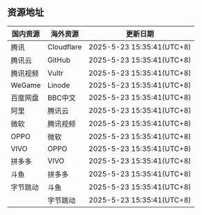 ## 资源地址

| 国内资源   | 海外资源     | 更新日期     |
|------------|--------------|--------------|
| 腾讯       | Cloudflare   | 2025-5-23 15:35:41(UTC+8)   |
| 腾讯云     | GitHub       | 2025-5-23 15:35:41(UTC+8)   |
| 腾讯视频   | Vultr        | 2025-5-23 15:35:41(UTC+8)   |
| WeGame     | Linode       | 2025-5-23 15:35:41(UTC+8)   |
| 百度网盘   | BBC中文      | 2025-5-23 15:35:41(UTC+8)   |
| 阿里       | 腾讯云       | 2025-5-23 15:35:41(UTC+8)   |
| 微软       | 腾讯视频     | 2025-5-23 15:35:41(UTC+8)   |
| OPPO       | 微软         | 2025-5-23 15:35:41(UTC+8)   |
| VIVO       | OPPO         | 2025-5-23 15:35:41(UTC+8)   |
| 拼多多     | VIVO         | 2025-5-23 15:35:41(UTC+8)   |
| 斗鱼       | 拼多多       | 2025-5-23 15:35:41(UTC+8)   |
| 字节跳动   | 斗鱼         | 2025-5-23 15:35:41(UTC+8)   |
|            | 字节跳动     | 2025-5-23 15:35:41(UTC+8)   |
